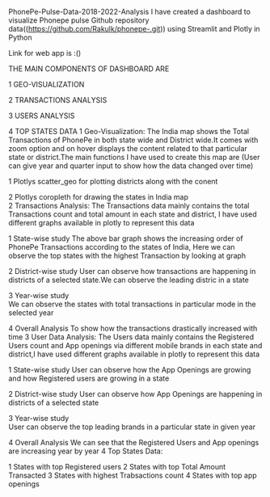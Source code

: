PhonePe-Pulse-Data-2018-2022-Analysis
I have created a dashboard to visualize Phonepe pulse Github repository data((https://github.com/Rakulk/phonepe-.git)) using Streamlit and Plotly in Python

Link for web app is :()

THE MAIN COMPONENTS OF DASHBOARD ARE

1 GEO-VISUALIZATION

2 TRANSACTIONS ANALYSIS

3 USERS ANALYSIS

4 TOP STATES DATA
1 Geo-Visualization: The India map shows the Total Transactions of PhonePe in both state wide and District wide.It comes with zoom option and on hover displays the content related to that particular state or district.The main functions I have used to create this map are (User can give year and quarter input to show how the data changed over time)

1 Plotlys scatter_geo for plotting districts along with the conent    

2 Plotlys coropleth for drawing the states in India map    
2 Transactions Analysis: The Transactions data mainly contains the total Transactions count and total amount in each state and district, I have used different graphs available in plotly to represent this data

1 State-wise study
The above bar graph shows the increasing order of PhonePe Transactions according to the states of India, 
Here we can observe the top states with the highest Transaction by looking at graph

2 District-wise study
User can observe how transactions are happening in districts of a selected state.We can observe the 
leading distric in a state

3 Year-wise study   
We can observe the states with total transactions in particular mode in the selected year

4 Overall Analysis
To show how the transactions drastically increased with time
3 User Data Analysis: The Users data mainly contains the Registered Users count and App openings via different mobile brands in each state and district,I have used different graphs available in plotly to represent this data

1 State-wise study
User can observe how the App Openings are growing and how Registered users are growing in a state

2 District-wise study
User can observe how App Openings are happening in districts of a selected state

3 Year-wise study   
User can observe the top leading brands in a particular state in given year

4 Overall Analysis
We can see that the Registered Users and App openings are increasing year by year
4 Top States Data:

1 States with top Registered users
2 States with top Total Amount Transacted
3 States with highest Trabsactions count
4 States with top app openings
